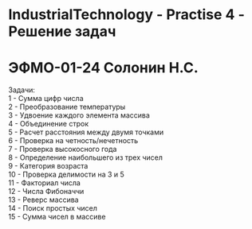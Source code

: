 # IndustrialTechnology - Practise 4 - Решение задач
# ЭФМО-01-24 Солонин Н.С.

Задачи: <br>
1 - Сумма цифр числа <br>
2 - Преобразование температуры <br>
3 - Удвоение каждого элемента массива <br>
4 - Объединение строк <br>
5 - Расчет расстояния между двумя точками <br>
6 - Проверка на четность/нечетность <br>
7 - Проверка высокосного года <br>
8 - Определение наибольшего из трех чисел <br>
9 - Категория возраста <br>
10 - Проверка делимости на 3 и 5 <br>
11 - Факториал числа <br>
12 - Числа Фибоначчи <br>
13 - Реверс массива <br>
14 - Поиск простых чисел <br>
15 - Сумма чисел в массиве <br>
